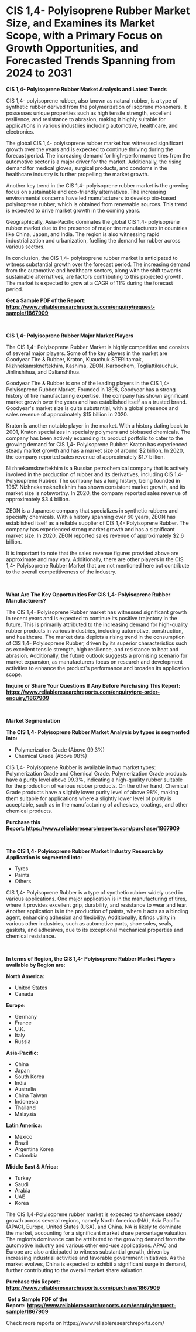 <p><h1>CIS 1,4- Polyisoprene Rubber Market Size, and Examines its Market Scope, with a Primary Focus on Growth Opportunities, and Forecasted Trends Spanning from 2024 to 2031</h1></p><p><strong>CIS 1,4- Polyisoprene Rubber Market Analysis and Latest Trends</strong></p>
<p><p>CIS 1,4- polyisoprene rubber, also known as natural rubber, is a type of synthetic rubber derived from the polymerization of isoprene monomers. It possesses unique properties such as high tensile strength, excellent resilience, and resistance to abrasion, making it highly suitable for applications in various industries including automotive, healthcare, and electronics.</p><p>The global CIS 1,4- polyisoprene rubber market has witnessed significant growth over the years and is expected to continue thriving during the forecast period. The increasing demand for high-performance tires from the automotive sector is a major driver for the market. Additionally, the rising demand for medical gloves, surgical products, and condoms in the healthcare industry is further propelling the market growth.</p><p>Another key trend in the CIS 1,4- polyisoprene rubber market is the growing focus on sustainable and eco-friendly alternatives. The increasing environmental concerns have led manufacturers to develop bio-based polyisoprene rubber, which is obtained from renewable sources. This trend is expected to drive market growth in the coming years.</p><p>Geographically, Asia-Pacific dominates the global CIS 1,4- polyisoprene rubber market due to the presence of major tire manufacturers in countries like China, Japan, and India. The region is also witnessing rapid industrialization and urbanization, fuelling the demand for rubber across various sectors.</p><p>In conclusion, the CIS 1,4- polyisoprene rubber market is anticipated to witness substantial growth over the forecast period. The increasing demand from the automotive and healthcare sectors, along with the shift towards sustainable alternatives, are factors contributing to this projected growth. The market is expected to grow at a CAGR of 11% during the forecast period.</p></p>
<p><strong>Get a Sample PDF of the Report:&nbsp; <a href="https://www.reliableresearchreports.com/enquiry/request-sample/1867909">https://www.reliableresearchreports.com/enquiry/request-sample/1867909</a></strong></p>
<p>&nbsp;</p>
<p><strong>CIS 1,4- Polyisoprene Rubber Major Market Players</strong></p>
<p><p>The CIS 1,4- Polyisoprene Rubber Market is highly competitive and consists of several major players. Some of the key players in the market are Goodyear Tire & Rubber, Kraton, Kuauchuk STERlitamak, Nizhnekamskneftekhim, Kashima, ZEON, Karbochem, Togliattikauchuk, Jinlinshihua, and Dalianshihua.</p><p>Goodyear Tire & Rubber is one of the leading players in the CIS 1,4- Polyisoprene Rubber Market. Founded in 1898, Goodyear has a strong history of tire manufacturing expertise. The company has shown significant market growth over the years and has established itself as a trusted brand. Goodyear's market size is quite substantial, with a global presence and sales revenue of approximately $15 billion in 2020.</p><p>Kraton is another notable player in the market. With a history dating back to 2001, Kraton specializes in specialty polymers and biobased chemicals. The company has been actively expanding its product portfolio to cater to the growing demand for CIS 1,4- Polyisoprene Rubber. Kraton has experienced steady market growth and has a market size of around $2 billion. In 2020, the company reported sales revenue of approximately $1.7 billion.</p><p>Nizhnekamskneftekhim is a Russian petrochemical company that is actively involved in the production of rubber and its derivatives, including CIS 1,4- Polyisoprene Rubber. The company has a long history, being founded in 1967. Nizhnekamskneftekhim has shown consistent market growth, and its market size is noteworthy. In 2020, the company reported sales revenue of approximately $3.4 billion.</p><p>ZEON is a Japanese company that specializes in synthetic rubbers and specialty chemicals. With a history spanning over 60 years, ZEON has established itself as a reliable supplier of CIS 1,4- Polyisoprene Rubber. The company has experienced strong market growth and has a significant market size. In 2020, ZEON reported sales revenue of approximately $2.6 billion.</p><p>It is important to note that the sales revenue figures provided above are approximate and may vary. Additionally, there are other players in the CIS 1,4- Polyisoprene Rubber Market that are not mentioned here but contribute to the overall competitiveness of the industry.</p></p>
<p>&nbsp;</p>
<p><strong>What Are The Key Opportunities For CIS 1,4- Polyisoprene Rubber Manufacturers?</strong></p>
<p><p>The CIS 1,4- Polyisoprene Rubber market has witnessed significant growth in recent years and is expected to continue its positive trajectory in the future. This is primarily attributed to the increasing demand for high-quality rubber products in various industries, including automotive, construction, and healthcare. The market data depicts a rising trend in the consumption of CIS 1,4- Polyisoprene Rubber, driven by its superior characteristics such as excellent tensile strength, high resilience, and resistance to heat and abrasion. Additionally, the future outlook suggests a promising scenario for market expansion, as manufacturers focus on research and development activities to enhance the product's performance and broaden its application scope.</p></p>
<p><strong>Inquire or Share Your Questions If Any Before Purchasing This Report: <a href="https://www.reliableresearchreports.com/enquiry/pre-order-enquiry/1867909">https://www.reliableresearchreports.com/enquiry/pre-order-enquiry/1867909</a></strong></p>
<p>&nbsp;</p>
<p><strong>Market Segmentation</strong></p>
<p><strong>The CIS 1,4- Polyisoprene Rubber Market Analysis by types is segmented into:</strong></p>
<p><ul><li>Polymerization Grade (Above 99.3%)</li><li>Chemical Grade (Above 98%)</li></ul></p>
<p><p>CIS 1,4- Polyisoprene Rubber is available in two market types: Polymerization Grade and Chemical Grade. Polymerization Grade products have a purity level above 99.3%, indicating a high-quality rubber suitable for the production of various rubber products. On the other hand, Chemical Grade products have a slightly lower purity level of above 98%, making them suitable for applications where a slightly lower level of purity is acceptable, such as in the manufacturing of adhesives, coatings, and other chemical products.</p></p>
<p><strong>Purchase this Report:&nbsp;<a href="https://www.reliableresearchreports.com/purchase/1867909">https://www.reliableresearchreports.com/purchase/1867909</a></strong></p>
<p>&nbsp;</p>
<p><strong>The CIS 1,4- Polyisoprene Rubber Market Industry Research by Application is segmented into:</strong></p>
<p><ul><li>Tyres</li><li>Paints</li><li>Others</li></ul></p>
<p><p>CIS 1,4- Polyisoprene Rubber is a type of synthetic rubber widely used in various applications. One major application is in the manufacturing of tires, where it provides excellent grip, durability, and resistance to wear and tear. Another application is in the production of paints, where it acts as a binding agent, enhancing adhesion and flexibility. Additionally, it finds utility in various other industries, such as automotive parts, shoe soles, seals, gaskets, and adhesives, due to its exceptional mechanical properties and chemical resistance.</p></p>
<p>&nbsp;</p>
<p><strong>In terms of Region, the CIS 1,4- Polyisoprene Rubber Market Players available by Region are:</strong></p>
<p>
    <p> <strong> North America: </strong>
        <ul>
            <li>United States</li>
            <li>Canada</li>
        </ul>
        </p> 
    <p> <strong> Europe: </strong>
        <ul>
            <li>Germany</li>
            <li>France</li>
            <li>U.K.</li>
            <li>Italy</li>
            <li>Russia</li>
        </ul>
        </p> 
    <p> <strong> Asia-Pacific: </strong>
        <ul>
            <li>China</li>
            <li>Japan</li>
            <li>South Korea</li>
            <li>India</li>
            <li>Australia</li>
            <li>China Taiwan</li>
            <li>Indonesia</li>
            <li>Thailand</li>
            <li>Malaysia</li>
        </ul>
        </p> 
    <p> <strong> Latin America: </strong>
        <ul>
            <li>Mexico</li>
            <li>Brazil</li>
            <li>Argentina Korea</li>
            <li>Colombia</li>
        </ul>
        </p> 
    <p> <strong> Middle East & Africa: </strong>
        <ul>
            <li>Turkey</li>
            <li>Saudi</li>
            <li>Arabia</li>
            <li>UAE</li>
            <li>Korea</li>
        </ul>
    </p>
    </p>
<p><p>The CIS 1,4-Polyisoprene rubber market is expected to showcase steady growth across several regions, namely North America (NA), Asia Pacific (APAC), Europe, United States (USA), and China. NA is likely to dominate the market, accounting for a significant market share percentage valuation. The region’s dominance can be attributed to the growing demand from the automotive industry and various other end-use applications. APAC and Europe are also anticipated to witness substantial growth, driven by increasing industrial activities and favorable government initiatives. As the market evolves, China is expected to exhibit a significant surge in demand, further contributing to the overall market share valuation.</p></p>
<p><strong>Purchase this Report: <a href="https://www.reliableresearchreports.com/purchase/1867909">https://www.reliableresearchreports.com/purchase/1867909</a></strong></p>
<p>&nbsp;<strong>Get a Sample PDF of the Report:&nbsp;&nbsp;<a href="https://www.reliableresearchreports.com/enquiry/request-sample/1867909">https://www.reliableresearchreports.com/enquiry/request-sample/1867909</a></strong></p>
<p><strong></strong></p>
<p>Check more reports on https://www.reliableresearchreports.com/</p>